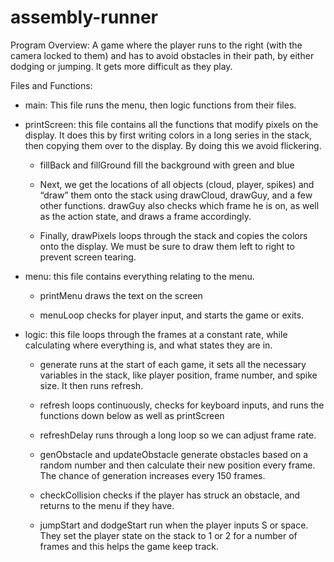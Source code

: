 # assembly-runner
Program Overview: A game where the player runs to the right (with the camera locked to
them) and has to avoid obstacles in their path, by either dodging or jumping. It gets more
difficult as they play.

Files and Functions:

* main: This file runs the menu, then logic functions from their files.

* printScreen: this file contains all the functions that modify pixels on the display. It does this by first writing colors in a long series in the stack, then copying them over to the display. By doing this we avoid flickering. 

  * fillBack and fillGround fill the background with green and blue

  * Next, we get the locations of all objects (cloud, player, spikes) and “draw” them onto the stack using drawCloud, drawGuy, and a few other functions. drawGuy also checks which frame he is on, as well as the action state, and draws a frame accordingly.

  * Finally, drawPixels loops through the stack and copies the colors onto the display. We must be sure to draw them left to right to prevent screen tearing.

* menu: this file contains everything relating to the menu.

  * printMenu draws the text on the screen

  * menuLoop checks for player input, and starts the game or exits.

* logic: this file loops through the frames at a constant rate, while calculating where everything is, and what states they are in.

  * generate runs at the start of each game, it sets all the necessary variables in the stack, like player position, frame number, and spike size. It then runs refresh.

  * refresh loops continuously, checks for keyboard inputs, and runs the functions down below as well as printScreen

  * refreshDelay runs through a long loop so we can adjust frame rate.

  * genObstacle and updateObstacle generate obstacles based on a random number and then calculate their new position every frame. The chance of generation increases every 150 frames.

  * checkCollision checks if the player has struck an obstacle, and returns to the menu if they have.

  * jumpStart and dodgeStart run when the player inputs S or space. They set the player state on the stack to 1 or 2 for a number of frames and this helps the game keep track.
